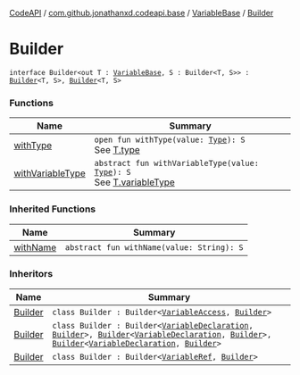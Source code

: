 [CodeAPI](../../../index.md) / [com.github.jonathanxd.codeapi.base](../../index.md) / [VariableBase](../index.md) / [Builder](.)

# Builder

`interface Builder<out T : `[`VariableBase`](../index.md)`, S : Builder<T, S>> : `[`Builder`](../../-named/-builder/index.md)`<T, S>, `[`Builder`](../../-typed/-builder/index.md)`<T, S>`

### Functions

| Name | Summary |
|---|---|
| [withType](with-type.md) | `open fun withType(value: `[`Type`](http://docs.oracle.com/javase/6/docs/api/java/lang/reflect/Type.html)`): S`<br>See [T.type](../type.md) |
| [withVariableType](with-variable-type.md) | `abstract fun withVariableType(value: `[`Type`](http://docs.oracle.com/javase/6/docs/api/java/lang/reflect/Type.html)`): S`<br>See [T.variableType](../variable-type.md) |

### Inherited Functions

| Name | Summary |
|---|---|
| [withName](../../-named/-builder/with-name.md) | `abstract fun withName(value: String): S` |

### Inheritors

| Name | Summary |
|---|---|
| [Builder](../../-variable-access/-builder/index.md) | `class Builder : Builder<`[`VariableAccess`](../../-variable-access/index.md)`, `[`Builder`](../../-variable-access/-builder/index.md)`>` |
| [Builder](../../-variable-declaration/-builder/index.md) | `class Builder : Builder<`[`VariableDeclaration`](../../-variable-declaration/index.md)`, `[`Builder`](../../-variable-declaration/-builder/index.md)`>, `[`Builder`](../../-value-holder/-builder/index.md)`<`[`VariableDeclaration`](../../-variable-declaration/index.md)`, `[`Builder`](../../-variable-declaration/-builder/index.md)`>, `[`Builder`](../../-modifiers-holder/-builder/index.md)`<`[`VariableDeclaration`](../../-variable-declaration/index.md)`, `[`Builder`](../../-variable-declaration/-builder/index.md)`>` |
| [Builder](../../../com.github.jonathanxd.codeapi.common/-variable-ref/-builder/index.md) | `class Builder : Builder<`[`VariableRef`](../../../com.github.jonathanxd.codeapi.common/-variable-ref/index.md)`, `[`Builder`](../../../com.github.jonathanxd.codeapi.common/-variable-ref/-builder/index.md)`>` |
